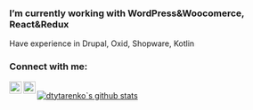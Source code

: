 ### I’m currently working with WordPress&Woocomerce, React&Redux
Have experience in Drupal, Oxid, Shopware, Kotlin

### Connect with me:
[<img src="https://simpleicons.org/icons/gmail.svg" width="22px" align="left" />](mailto:dmutro.tutarenko@gmail.com)
[<img src="https://upload.wikimedia.org/wikipedia/commons/8/81/LinkedIn_icon.svg" width="22px" align="left" />](https://www.linkedin.com/in/dtytarenko)
<br />
[![dtytarenko`s github stats](https://github-readme-stats.vercel.app/api?username=dtytarenko&count_private=true)](https://github.com/anuraghazra/github-readme-stats)
